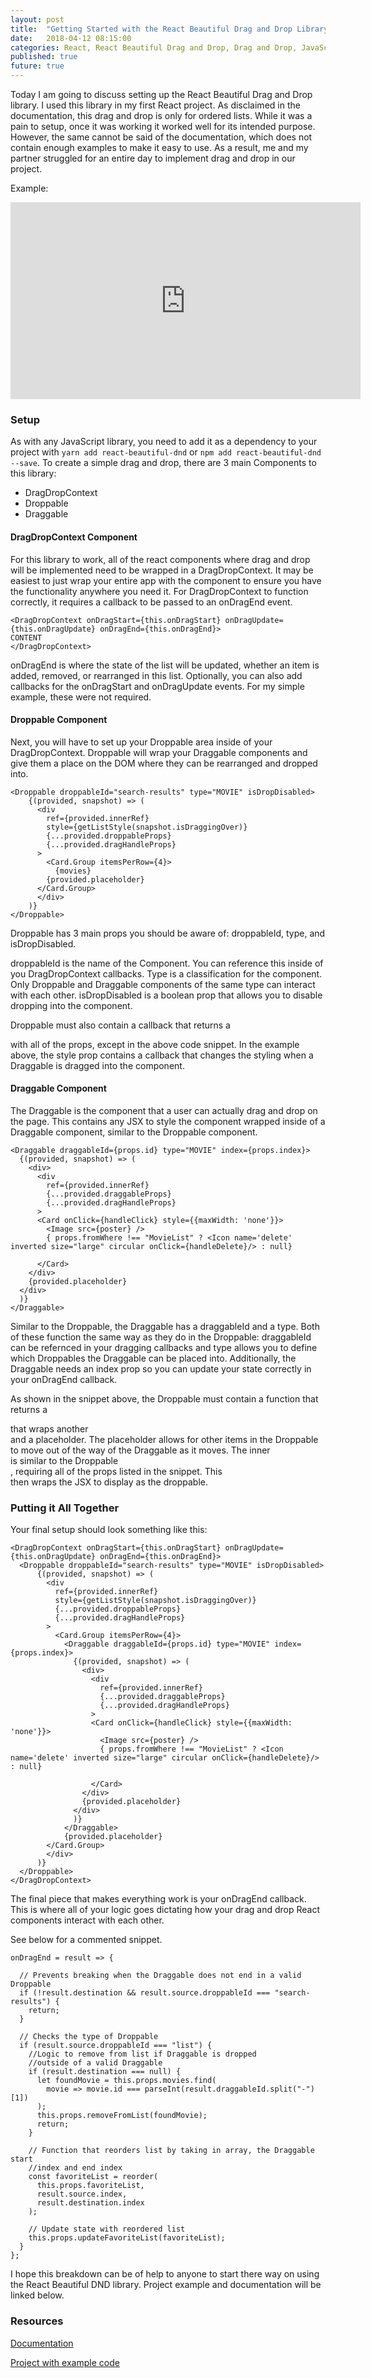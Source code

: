 ```yaml
---
layout: post
title:  "Getting Started with the React Beautiful Drag and Drop Library"
date:   2018-04-12 08:15:00
categories: React, React Beautiful Drag and Drop, Drag and Drop, JavaScript
published: true
future: true
---
```



Today I am going to discuss setting up the React Beautiful Drag and Drop library. I used this library in my first React project. As disclaimed in the documentation, this drag and drop is only for ordered lists. While it was a pain to setup, once it was working it worked well for its intended purpose. However, the same cannot be said of the documentation, which does not contain enough examples to make it easy to use. As a result, me and my partner struggled for an entire day to implement drag and drop in our project.

Example:
<iframe width="560" height="315" src="https://www.youtube.com/embed/IWeg53ZRv7s" frameborder="0" allow="autoplay; encrypted-media" allowfullscreen></iframe>

### Setup

As with any JavaScript library, you need to add it as a dependency to your project with ```yarn add react-beautiful-dnd``` or ```npm add react-beautiful-dnd --save```. To create a simple drag and drop, there are 3 main Components to this library:

* DragDropContext
* Droppable
* Draggable

#### DragDropContext Component ####

For this library to work, all of the react components where drag and drop will be implemented need to be wrapped in a DragDropContext. It may be easiest to just wrap your entire app with the component to ensure you have the functionality anywhere you need it. For DragDropContext to function correctly, it requires a callback to be passed to an onDragEnd event.

```
<DragDropContext onDragStart={this.onDragStart} onDragUpdate={this.onDragUpdate} onDragEnd={this.onDragEnd}>
CONTENT
</DragDropContext>
```

onDragEnd is where the state of the list will be updated, whether an item is added, removed, or rearranged in this list. Optionally, you can also add callbacks for the onDragStart and onDragUpdate events. For my simple example, these were not required.

#### Droppable Component ####

Next, you will have to set up your Droppable area inside of your DragDropContext. Droppable will wrap your Draggable components and give them a place on the DOM where they can be rearranged and dropped into.

```
<Droppable droppableId="search-results" type="MOVIE" isDropDisabled>
    {(provided, snapshot) => (
      <div
        ref={provided.innerRef}
        style={getListStyle(snapshot.isDraggingOver)}
        {...provided.droppableProps}
        {...provided.dragHandleProps}
      >
        <Card.Group itemsPerRow={4}>
          {movies}
        {provided.placeholder}
      </Card.Group>
      </div>
    )}
</Droppable>
```

Droppable has 3 main props you should be aware of: droppableId, type, and isDropDisabled.

droppableId is the name of the Component. You can reference this inside of you DragDropContext callbacks. Type is a classification for the component. Only Droppable and Draggable components of the same type can interact with each other. isDropDisabled is a boolean prop that allows you to disable dropping into the component.

Droppable must also contain a callback that returns a <div> with all of the props, except in the above code snippet. In the example above, the style prop contains a callback that changes the styling when a Draggable is dragged into the component.

#### Draggable Component ####

The Draggable is the component that a user can actually drag and drop on the page. This contains any JSX to style the component wrapped inside of a Draggable component, similar to the Droppable component.

```
<Draggable draggableId={props.id} type="MOVIE" index={props.index}>
  {(provided, snapshot) => (
    <div>
      <div
        ref={provided.innerRef}
        {...provided.draggableProps}
        {...provided.dragHandleProps}
      >
      <Card onClick={handleClick} style={{maxWidth: 'none'}}>
        <Image src={poster} />
        { props.fromWhere !== "MovieList" ? <Icon name='delete' inverted size="large" circular onClick={handleDelete}/> : null}

      </Card>
    </div>
    {provided.placeholder}
  </div>
  )}
</Draggable>
```

Similar to the Droppable, the Draggable has a draggableId and a type. Both of these function the same way as they do in the Droppable: draggableId can be refernced in your dragging callbacks and type allows you to define which Droppables the Draggable can be placed into. Additionally, the Draggable needs an index prop so you can update your state correctly in your onDragEnd callback.

As shown in the snippet above, the Droppable must contain a function that returns a <div> that wraps another <div> and a placeholder. The placeholder allows for other items in the Droppable to move out of the way of the Draggable as it moves. The inner <div> is similar to the Droppable <div>, requiring all of the props listed in the snippet. This <div> then wraps the JSX to display as the droppable.

### Putting it All Together

Your final setup should look something like this:

```
<DragDropContext onDragStart={this.onDragStart} onDragUpdate={this.onDragUpdate} onDragEnd={this.onDragEnd}>
  <Droppable droppableId="search-results" type="MOVIE" isDropDisabled>
      {(provided, snapshot) => (
        <div
          ref={provided.innerRef}
          style={getListStyle(snapshot.isDraggingOver)}
          {...provided.droppableProps}
          {...provided.dragHandleProps}
        >
          <Card.Group itemsPerRow={4}>
            <Draggable draggableId={props.id} type="MOVIE" index={props.index}>
              {(provided, snapshot) => (
                <div>
                  <div
                    ref={provided.innerRef}
                    {...provided.draggableProps}
                    {...provided.dragHandleProps}
                  >
                  <Card onClick={handleClick} style={{maxWidth: 'none'}}>
                    <Image src={poster} />
                    { props.fromWhere !== "MovieList" ? <Icon name='delete' inverted size="large" circular onClick={handleDelete}/> : null}

                  </Card>
                </div>
                {provided.placeholder}
              </div>
              )}
            </Draggable>
            {provided.placeholder}
        </Card.Group>
        </div>
      )}
  </Droppable>
</DragDropContext>
```

The final piece that makes everything work is your onDragEnd callback. This is where all of your logic goes dictating how your drag and drop React components interact with each other.

See below for a commented snippet.

```
onDragEnd = result => {

  // Prevents breaking when the Draggable does not end in a valid Droppable
  if (!result.destination && result.source.droppableId === "search-results") {
    return;
  }

  // Checks the type of Droppable
  if (result.source.droppableId === "list") {
    //Logic to remove from list if Draggable is dropped
    //outside of a valid Draggable
    if (result.destination === null) {
      let foundMovie = this.props.movies.find(
        movie => movie.id === parseInt(result.draggableId.split("-")[1])
      );
      this.props.removeFromList(foundMovie);
      return;
    }

    // Function that reorders list by taking in array, the Draggable start
    //index and end index
    const favoriteList = reorder(
      this.props.favoriteList,
      result.source.index,
      result.destination.index
    );

    // Update state with reordered list
    this.props.updateFavoriteList(favoriteList);
  }
};
```

I hope this breakdown can be of help to anyone to start there way on using the React Beautiful DND library. Project example and documentation will be linked below.

### Resources

[Documentation](https://github.com/atlassian/react-beautiful-dnd)

[Project with example code](https://github.com/GuttermanA/favorite-lister)
